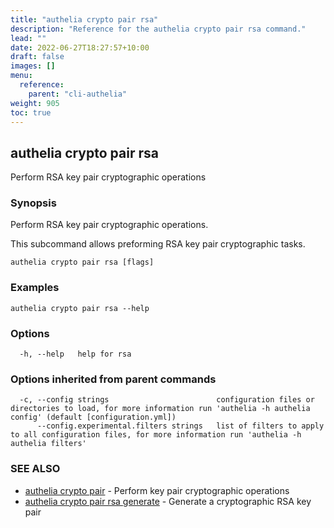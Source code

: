 ```yaml
---
title: "authelia crypto pair rsa"
description: "Reference for the authelia crypto pair rsa command."
lead: ""
date: 2022-06-27T18:27:57+10:00
draft: false
images: []
menu:
  reference:
    parent: "cli-authelia"
weight: 905
toc: true
---
```


## authelia crypto pair rsa

Perform RSA key pair cryptographic operations

### Synopsis

Perform RSA key pair cryptographic operations.

This subcommand allows preforming RSA key pair cryptographic tasks.

```
authelia crypto pair rsa [flags]
```

### Examples

```
authelia crypto pair rsa --help
```

### Options

```
  -h, --help   help for rsa
```

### Options inherited from parent commands

```
  -c, --config strings                        configuration files or directories to load, for more information run 'authelia -h authelia config' (default [configuration.yml])
      --config.experimental.filters strings   list of filters to apply to all configuration files, for more information run 'authelia -h authelia filters'
```

### SEE ALSO

* [authelia crypto pair](authelia_crypto_pair.md)	 - Perform key pair cryptographic operations
* [authelia crypto pair rsa generate](authelia_crypto_pair_rsa_generate.md)	 - Generate a cryptographic RSA key pair

